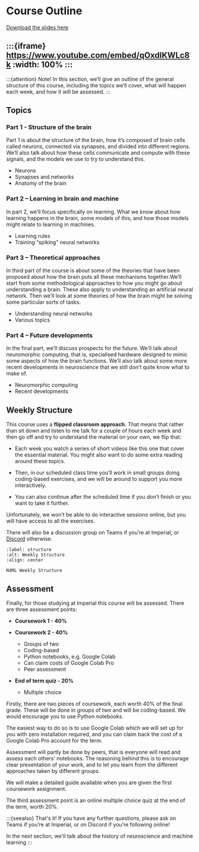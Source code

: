 # Course Outline

[Download the slides here](W0-V1-course-outline.pptx)

:::{iframe} https://www.youtube.com/embed/qOxdIKWLc8k
:width: 100%
:::
---

:::{attention} Note!
In this section, we’ll give an outline of the general structure of this course, including the topics we’ll cover, what will happen each week, and how it will be assessed.
:::

## Topics

### Part 1 - Structure of the brain

Part 1 is about the structure of the brain, how it’s composed of brain cells called neurons, connected via synapses, and divided into different regions. We’ll also talk about how these cells communicate and compute with these signals, and the models we use to try to understand this.

* Neurons
* Synapses and networks
* Anatomy of the brain

### Part 2 – Learning in brain and machine

In part 2, we’ll focus specifically on learning. What we know about how learning happens in the brain, some models of this, and how those models might relate to learning in machines.

* Learning rules
* Training “spiking” neural networks

### Part 3 – Theoretical approaches

In third part of the course is about some of the theories that have been proposed about how the brain puts all these mechanisms together.We’ll start from some methodological approaches to how you might go about understanding a brain. These also apply to understanding an artificial neural network. Then we’ll look at some theories of how the brain might be solving some particular sorts of tasks.

* Understanding neural networks
* Various topics

### Part 4 – Future developments

In the final part, we’ll discuss prospects for the future. We’ll talk about neuromorphic computing, that is, specialised hardware designed to mimic some aspects of how the brain functions. We’ll also talk about some more recent developments in neuroscience that we still don’t quite know what to make of.

* Neuromorphic computing
* Recent developments

## Weekly Structure

This course uses a **flipped classroom approach.** That means that rather than sit down and listen to me talk for a couple of hours each week and then go off and try to understand the material on your own, we flip that:

* Each week you watch a series of short videos like this one that cover the essential material. You might also want to do some extra reading around these topics.

* Then, in our scheduled class time you’ll work in small groups doing coding-based exercises, and we will be around to support you more interactively.

* You can also continue after the scheduled time if you don’t finish or you want to take it further.

Unfortunately, we won’t be able to do interactive sessions online, but you will have access to all the exercises.

There will also be a discussion group on Teams if you’re at Imperial, or [Discord](https://discord.gg/5U8SmJARcR) otherwise.

```{figure} weekly-structure.png
:label: structure
:alt: Weekly Structure
:align: center

N4ML Weekly Structure
```

## Assessment

Finally, for those studying at Imperial this course will be assessed.
There are three assessment points:

* **Coursework 1 - 40%**

* **Coursework 2 - 40%**
    * Groups of two
    * Coding-based
    * Python notebooks, e.g. Google Colab
    * Can claim costs of Google Colab Pro
    * Peer assessment

* **End of term quiz - 20%**
    * Multiple choice

Firstly, there are two pieces of coursework, each worth 40% of the final grade.
These will be done in groups of two and will be coding-based. We would encourage you to use Python notebooks. 

The easiest way to do so is to use Google Colab which we will set up for you with zero installation required, and you can claim back the cost of a Google Colab Pro account for the term.

Assessment will partly be done by peers, that is everyone will read and assess each others’ notebooks. The reasoning behind this is to encourage clear presentation of your work, and to let you learn from the different approaches taken by different groups.

We will make a detailed guide available when you are given the first coursework assignment.

The third assessment point is an online multiple choice quiz at the end of the term, worth 20%.

:::{seealso} That's it!
If you have any further questions, please ask on Teams if you’re at Imperial, or on Discord if you’re following online!

In the next section, we'll talk about the history of neuroscience and machine learning
:::